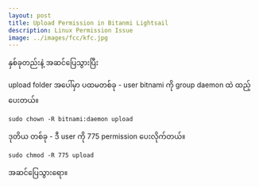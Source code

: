 ```yaml
---
layout: post
title: Upload Permission in Bitanmi Lightsail
description: Linux Permission Issue 
image: ../images/fcc/kfc.jpg
---
```


နှစ်ခုတည်းနဲ့ အဆင်ပြေသွားပြီး

upload folder အပေါ်မှာ 
ပထမတစ်ခု - user bitnami ကို group daemon ထဲ ထည့်ပေးတယ်။
```
sudo chown -R bitnami:daemon upload
```

ဒုတိယ တစ်ခု - ဒီ user ကို 775 permission ပေးလိုက်တယ်။
```
sudo chmod -R 775 upload
```

အဆင်ပြေသွားရော။